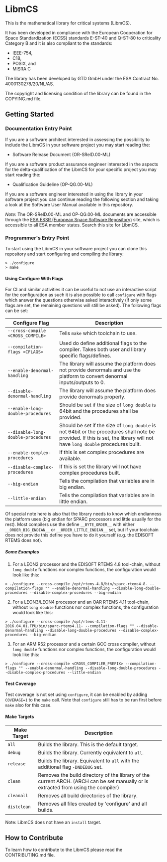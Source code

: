 # LibmCS

This is the mathematical library for critical systems (LibmCS).

It has been developed in compliance with the European Cooperation for Space Standardization (ECSS) standards E-ST-40 and Q-ST-80 to criticality Category B and it is also compliant to the standards:

- IEEE-754,
- C18,
- POSIX, and
- MISRA C

The library has been developed by GTD GmbH under the ESA Contract No. 4000130278/20/NL/AS.

The copyright and licensing condition of the library can be found in the COPYING.md file.


## Getting Started

### Documentation Entry Point

If you are a software architect interested in assessing the possibility to include the LibmCS in your software project you may start reading the:

- Software Release Document (OR-SRelD.00-ML)

If you are a software product assurance engineer interested in the aspects for the delta-qualification of the LibmCS for your specific project you may start reading the:

- Qualification Guideline (OP-QG.00-ML)

If you are a software engineer interested in using the library in your software project you can continue reading the following section and taking a look at the Software User Manual available in this repository.

*Note*: The OR-SRelD.00-ML and OP-QG.00-ML documents are accessible through the [ESA ESSR (European Space Software Repository)](https://essr.esa.int/) site, which is accessible to all ESA member states. Search this site for LibmCS.

### Programmer's Entry Point

To start using the LibmCS in your software project you can clone this repository and start configuring and compiling the library:

```
> ./configure
> make
```

#### Using Configure With Flags

For CI and similar activities it can be useful to not use an interactive script for the configuration as such it is also possible to call `configure` with flags which answer the questions otherwise asked interactively (if only some flags are set, the remaining questions will still be asked). The following flags can be set:

| Configure Flag                     | Description                                                                                                                                                                 |
|------------------------------------|-----------------------------------------------------------------------------------------------------------------------------------------------------------------------------|
| `--cross-compile <CROSS_COMPILE>`  | Tells `make` which toolchain to use.                                                                                                                                        |
| `--compilation-flags <CFLAGS>`     | Used do define additional flags to the compiler. Takes both user and library specific flags/defines.                                                                        |
| `--enable-denormal-handling`       | The library will assume the platform does not provide denormals and use the platform to convert denormal inputs/outputs to 0.                                               |
| `--disable-denormal-handling`      | The library will assume the platform does provide denormals properly.                                                                                                       |
| `--enable-long-double-procedures`  | Should be set if the size of `long double` is 64bit and the procedures shall be provided.                                                                                   |
| `--disable-long-double-procedures` | Should be set if the size of `long double` is not 64bit or the procedures shall note be provided. If this is set, the library will not have `long double` procedures built. |
| `--enable-complex-procedures`      | If this is set complex procedures are available.                                                                                                                            |
| `--disable-complex-procedures`     | If this is set the library will not have complex procedures built.                                                                                                          |
| `--big-endian`                     | Tells the compilation that variables are in big endian.                                                                                                                     |
| `--little-endian`                  | Tells the compilation that variables are in little endian.                                                                                                                  |

Of special note here is also that the library needs to know which endianness the platform uses (big endian for SPARC processors and little usually for the rest). Most compilers use the define `__BYTE_ORDER__` with either `__ORDER_BIG_ENDIAN__` or `__ORDER_LITTLE_ENDIAN__` set, but if your toolchain does not provide this define you have to do it yourself (e.g. the EDISOFT RTEMS does not).

##### Some Examples

1. For a LEON2 processor and the EDISOFT RTEMS 4.8 tool-chain, without `long double` functions nor complex functions, the configuration would look like this:

```
> ./configure --cross-compile /opt/rtems-4.8/bin/sparc-rtems4.8- --compilation-flags "" --enable-denormal-handling --disable-long-double-procedures --disable-complex-procedures --big-endian
```

2. For a LEON3/LEON4 processor and an OAR RTEMS 4.11 tool-chain, without `long double` functions nor complex functions, the configuration would look like this:

```
> ./configure --cross-compile /opt/rtems-4.11-2016.04.01.FPU/bin/sparc-rtems4.11- --compilation-flags "" --disable-denormal-handling --disable-long-double-procedures --disable-complex-procedures --big-endian
```

3. For an ARM R52 processor and a certain GCC cross compiler,  without `long double` functions nor complex functions, the configuration would look like this:

```
> ./configure --cross-compile <CROSS_COMPILER_PREFIX> --compilation-flags "" --enable-denormal-handling --disable-long-double-procedures --disable-complex-procedures --little-endian
```


#### Test Coverage

Test coverage is not set using `configure`, it can be enabled by adding `COVERAGE=1` to the `make` call. Note that `configure` still has to be run first before `make` also for this case.

#### Make Targets

| Make Target | Description                                                                                                                        |
|-------------|------------------------------------------------------------------------------------------------------------------------------------|
| `all`       | Builds the library. This is the default target.                                                                                    |
| `debug`     | Builds the library. Currently equivalent to `all`.                                                                                 |
| `release`   | Builds the library. Equivalent to `all` with the additional flag `-DNDEBUG` set.                                                   |
| `clean`     | Removes the build directory of the library of the current ARCH. (ARCH can be set manually or is extracted from using the compiler) |
| `cleanall`  | Removes all build directories of the library.                                                                                      |
| `distclean` | Removes all files created by 'configure' and all builds.                                                                           |

Note: LibmCS does not have an `install` target.

## How to Contribute

To learn how to contribute to the LibmCS please read the CONTRIBUTING.md file.
